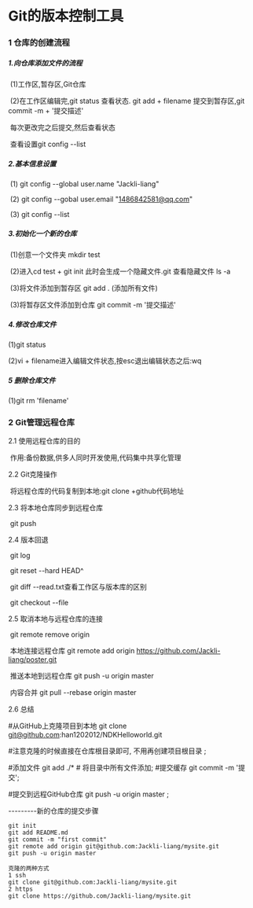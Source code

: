# Git的版本控制工具

### 1 仓库的创建流程

##### 1.向仓库添加文件的流程

​	(1)工作区,暂存区,Git仓库

​	(2)在工作区编辑完,git status 查看状态. git add + filename 提交到暂存区,git commit -m + '提交描述'

​	每次更改完之后提交,然后查看状态

​	查看设置git config --list

##### 2.基本信息设置

​	(1) git config --global user.name "Jackli-liang"

​	(2) git config --gobal  user.email "1486842581@qq.com"

​	(3) git config --list 

##### 3.初始化一个新的仓库

​	(1)创意一个文件夹 mkdir test

​	(2)进入cd test +   git init  此时会生成一个隐藏文件.git  查看隐藏文件 ls -a

​	(3)将文件添加到暂存区 git add .  (添加所有文件)

​	(3)将暂存区文件添加到仓库 git commit -m '提交描述'

##### 4.修改仓库文件

(1)git status

(2)vi + filename进入编辑文件状态,按esc退出编辑状态之后:wq

##### 5 删除仓库文件

(1)git rm 'filename'

### 2 Git管理远程仓库

2.1 使用远程仓库的目的

​	作用:备份数据,供多人同时开发使用,代码集中共享化管理

2.2 Git克隆操作

​	将远程仓库的代码复制到本地:git clone +github代码地址

2.3 将本地仓库同步到远程仓库

​	git push

2.4 版本回退

​	git log

​	git reset --hard HEAD^

​	git diff  --read.txt查看工作区与版本库的区别

​	git checkout --file

2.5 取消本地与远程仓库的连接

​	git remote remove origin

​	本地连接远程仓库    git remote add origin https://github.com/Jackli-liang/poster.git

​	推送本地到远程仓库   git push -u origin master

​	内容合并 git pull --rebase origin master

2.6 总结

#从GitHub上克隆项目到本地 git clone git@github.com:han1202012/NDKHelloworld.git

 #注意克隆的时候直接在仓库根目录即可, 不用再创建项目根目录 ;

 #添加文件 git add ./* # 将目录中所有文件添加; #提交缓存 git commit -m '提交'; 

#提交到远程GitHub仓库 git push -u origin master ;

---------新的仓库的提交步骤

```
git init
git add README.md
git commit -m "first commit"
git remote add origin git@github.com:Jackli-liang/mysite.git
git push -u origin master

克隆的两种方式
1 ssh
git clone git@github.com:Jackli-liang/mysite.git
2 https
git clone https://github.com/Jackli-liang/mysite.git

```